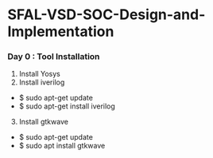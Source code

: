 # SFAL-VSD-SOC-Design-and-Implementation
### Day 0 : Tool Installation
1. Install Yosys
2. Install iverilog
  - $ sudo apt-get update
  - $ sudo apt-get install iverilog
3. Install gtkwave
 - $ sudo apt-get update
 - $ sudo apt install gtkwave




